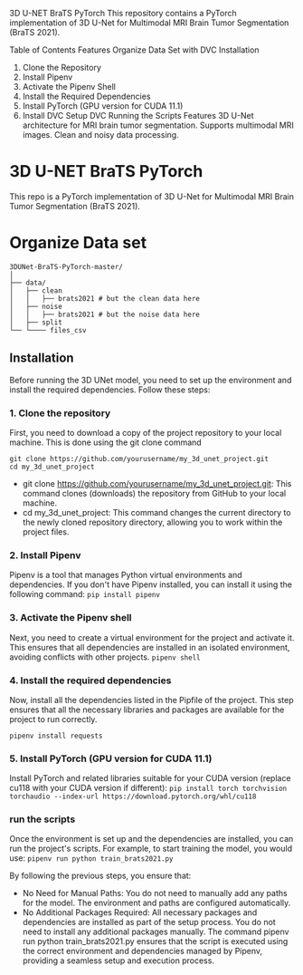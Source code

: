 3D U-NET BraTS PyTorch
This repository contains a PyTorch implementation of 3D U-Net for Multimodal MRI Brain Tumor Segmentation (BraTS 2021).

Table of Contents
Features
Organize Data Set with DVC
Installation
1. Clone the Repository
2. Install Pipenv
3. Activate the Pipenv Shell
4. Install the Required Dependencies
5. Install PyTorch (GPU version for CUDA 11.1)
6. Install DVC
Setup DVC
Running the Scripts
Features
3D U-Net architecture for MRI brain tumor segmentation.
Supports multimodal MRI images.
Clean and noisy data processing.

# 3D U-NET BraTS PyTorch

This repo is a PyTorch implementation of 3D U-Net  for Multimodal MRI Brain Tumor Segmentation (BraTS 2021).


# Organize Data set
```
3DUNet-BraTS-PyTorch-master/
│
├── data/
│   ├── clean
│   │   ├── brats2021 # but the clean data here
│   ├── noise
│   │   ├── brats2021 # but the noise data here
│   ├── split
└── └──── files_csv
```

## Installation
Before running the 3D UNet model, you need to set up the environment and install the required dependencies. Follow these steps:
### 1. Clone the repository
First, you need to download a copy of the project repository to your local machine. This is done using the git clone command
```
git clone https://github.com/yourusername/my_3d_unet_project.git
cd my_3d_unet_project
```
* git clone https://github.com/yourusername/my_3d_unet_project.git: This command clones (downloads) the repository from GitHub to your local machine.
* cd my_3d_unet_project: This command changes the current directory to the newly cloned repository directory, allowing you to work within the project files.
### 2. Install Pipenv
Pipenv is a tool that manages Python virtual environments and dependencies. If you don't have Pipenv installed, you can install it using the following command:
```pip install pipenv```

### 3. Activate the Pipenv shell
Next, you need to create a virtual environment for the project and activate it. This ensures that all dependencies are installed in an isolated environment, avoiding conflicts with other projects.
```pipenv shell```


### 4. Install the required dependencies
Now, install all the dependencies listed in the Pipfile of the project. This step ensures that all the necessary libraries and packages are available for the project to run correctly.

```pipenv install requests```

### 5. Install PyTorch (GPU version for CUDA 11.1)
Install PyTorch and related libraries suitable for your CUDA version (replace cu118 with your CUDA version if different):
```pip install torch torchvision torchaudio --index-url https://download.pytorch.org/whl/cu118```

### run the scripts
Once the environment is set up and the dependencies are installed, you can run the project's scripts. For example, to start training the model, you would use:
```pipenv run python train_brats2021.py```

By following the previous steps, you ensure that:

* No Need for Manual Paths: You do not need to manually add any paths for the model. The environment and paths are configured automatically.
* No Additional Packages Required: All necessary packages and dependencies are installed as part of the setup process. You do not need to install any additional packages manually.
The command pipenv run python train_brats2021.py ensures that the script is executed using the correct environment and dependencies managed by Pipenv, providing a seamless setup and execution process.